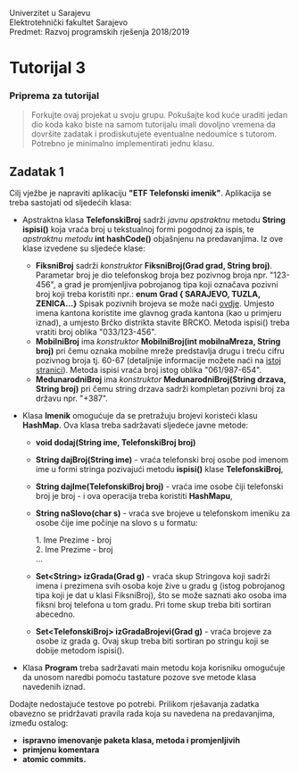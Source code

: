 Univerzitet u Sarajevu\
Elektrotehnički fakultet Sarajevo\
Predmet: Razvoj programskih rješenja 2018/2019

# Tutorijal 3 
### Priprema za tutorijal
>Forkujte ovaj projekat u svoju grupu.
Pokušajte kod kuće uraditi jedan dio koda kako biste na samom tutorijalu 
imali dovoljno vremena da dovršite zadatak i prodiskutujete eventualne nedoumice s tutorom. 
Potrebno je minimalno implementirati jednu klasu.
>
Zadatak 1
----------------------
Cilj vježbe je napraviti aplikaciju <b>"ETF Telefonski imenik"</b>. 
Aplikacija se treba sastojati od sljedećih klasa:
- Apstraktna klasa <b>TelefonskiBroj</b> sadrži <i>javnu apstraktnu</i> metodu <b>String ispisi()</b> 
koja vraća broj u tekstualnoj formi pogodnoj za ispis, 
te <i>apstraktnu metodu</i> <b>int hashCode()</b> objašnjenu na predavanjima. 
Iz ove klase izvedene su sljedeće klase:
  - <b>FiksniBroj</b> sadrži <i>konstruktor</i> <b>FiksniBroj(Grad grad, String broj)</b>. 
  Parametar broj je dio telefonskog broja bez pozivnog broja npr. "123-456", a grad je promjenljiva pobrojanog tipa koji označava pozivni broj koji treba koristiti npr.:
	<b>enum Grad { SARAJEVO, TUZLA, ZENICA…}</b>
Spisak pozivnih brojeva se može naći [ovdje](https://bs.wikipedia.org/w/index.php?title=Spisak_pozivnih_brojeva_u_Bosni_i_Hercegovini&oldid=2947297). 
Umjesto imena kantona koristite ime glavnog grada kantona (kao u primjeru iznad), 
a umjesto Brčko distrikta stavite BRCKO. Metoda ispisi() treba vratiti broj oblika "033/123-456".
  - <b>MobilniBroj</b> ima <i>konstruktor</i> <b>MobilniBroj(int mobilnaMreza, String broj)</b> pri čemu oznaka mobilne mreže predstavlja drugu i treću cifru pozivnog broja tj. 60-67 (detaljnije informacije možete naći na [istoj stranici](https://bs.wikipedia.org/w/index.php?title=Spisak_pozivnih_brojeva_u_Bosni_i_Hercegovini&oldid=2947297)). 
  Metoda ispisi vraća broj istog oblika "061/987-654".
  - <b>MedunarodniBroj</b> ima <i>konstruktor</i> <b>MedunarodniBroj(String drzava, String broj)</b> pri čemu string drzava sadrži kompletan pozivni broj za državu npr. "+387".


- Klasa <b>Imenik</b> omogućuje da se pretražuju brojevi koristeći klasu <b>HashMap</b>. 
Ova klasa treba sadržavati sljedeće javne metode:
  - <b>void dodaj(String ime, TelefonskiBroj broj)</b>
  - <b>String dajBroj(String ime)</b> - vraća telefonski broj osobe pod imenom ime u formi stringa pozivajući metodu <b>ispisi()</b> klase <b>TelefonskiBroj</b>,
  - <b>String dajIme(TelefonskiBroj broj)</b> - vraća ime osobe čiji telefonski broj je broj - i ova operacija treba koristiti <b>HashMapu</b>,
  - <b>String naSlovo(char s)</b> - vraća sve brojeve u telefonskom imeniku za osobe čije ime počinje na slovo s u formatu:
    <div>
    1. Ime Prezime - broj<br>
    2. Ime Prezime - broj<br>
    ...
    </div>
  
  - <b>Set\<String> izGrada(Grad g)</b> - vraća skup Stringova koji sadrži imena i prezimena svih osoba koje žive u gradu g (istog pobrojanog tipa koji je dat u klasi FiksniBroj), što se može saznati ako osoba ima fiksni broj telefona u tom gradu. Pri tome skup treba biti sortiran abecedno.
  - <b>Set\<TelefonskiBroj> izGradaBrojevi(Grad g)</b> - vraća brojeve za osobe iz grada g. Ovaj skup treba biti sortiran po stringu koji se dobije metodom ispisi().

- Klasa <b>Program</b> treba sadržavati main metodu koja korisniku omogućuje da unosom naredbi pomoću tastature pozove sve metode klasa navedenih iznad.

Dodajte nedostajuće testove po potrebi. Prilikom rješavanja zadatka obavezno se pridržavati pravila rada koja su navedena na predavanjima, između ostalog:
- <b>ispravno imenovanje paketa klasa, metoda i promjenljivih
- primjenu komentara
- atomic commits.</b>

